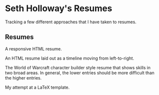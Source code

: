 # Seth Holloway's Resumes

Tracking a few different approaches that I have taken to resumes.

## Resumes

A responsive HTML resume.

An HTML resume laid out as a timeline moving from left-to-right.

The World of Warcraft character builder style resume that shows skills in two broad areas. In general, the lower entries should be more difficult than the higher entries.

My attempt at a LaTeX template.

